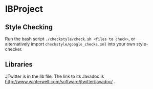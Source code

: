 # IBProject

## Style Checking
Run the bash script `./checkstyle/check.sh <files to check>`, or alternatively import `checkstyle/google_checks.xml` into your own style-checker.

## Libraries
JTwitter is in the lib file. The link to its Javadoc is http://www.winterwell.com/software/jtwitter/javadoc/ .